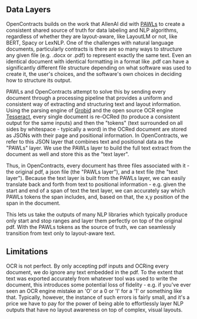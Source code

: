 ## Data Layers

OpenContracts builds on the work that AllenAI did with [PAWLs](https://github.com/allenai/pawls) to create a consistent
shared source of truth for data labeling and NLP algorithms, regardless of whether they are layout-aware, like
LayoutLM or not, like BERT, Spacy or LexNLP. One of the challenges with natural language documents, particularly contracts
is there are so many ways to structure any given file (e.g. .docx or .pdf) to represent exactly the same text. Even an
identical document with identical formatting in a format like .pdf can have a significantly different file structure
depending on what software was used to create it, the user's choices, and the software's own choices in deciding how to
structure its output.

PAWLs and OpenContracts attempt to solve this by sending every document through a processing pipeline that provides a uniform
and consistent way of extracting and structuring text and layout information. Using the parsing engine of [Grobid](https://grobid.readthedocs.io/en/latest/)
and the open source OCR engine [Tesseract](https://github.com/tesseract-ocr/tesseract), every single document is re-OCRed
(to produce a consistent output for the same inputs) and then the "tokens" (text surrounded on all sides by whitespace -
typically a word) in the OCRed document are stored as JSONs with their page and positional information. In OpenContracts, we
refer to this JSON layer that combines text and positional data as the "PAWLs" layer. We use the PAWLs layer to build the
full text extract from the document as well and store this as the "text layer".

Thus, in OpenContracts, every document has three files associated with it - the original pdf, a json file (the "PAWLs layer"),
and a text file (the "text layer"). Because the text layer is built from the PAWLs layer, we can easily translate back and
forth from text to positional information - e.g. given the start and end of a span of text the text layer, we can accurately
say which PAWLs tokens the span includes, and, based on that, the x,y position of the span in the document.

This lets us take the outputs of many NLP libraries which typically produce only start and stop ranges and layer them perfectly
on top of the original pdf. With the PAWLs tokens as the source of truth, we can seamlessly transition from text only to layout-aware
text.

## Limitations

OCR is not perfect. By only accepting pdf inputs and OCRing every document, we do ignore any text embedded in the pdf. To
the extent that text was exported accurately from whatever tool was used to write the document, this introduces some potential
loss of fidelity - e.g. if you've ever seen an OCR engine mistake an 'O' or a 0 or 'I' for a '1' or something like that.
Typically, however, the instance of such errors is fairly small, and it's a price we have to pay for the power of being able to
effortlessly layer NLP outputs that have no layout awareness on top of complex, visual layouts.
